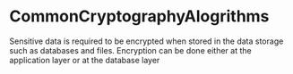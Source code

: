 # CommonCryptographyAlogrithms
Sensitive data is required to be encrypted when stored in the data storage such as databases and files. Encryption can be done either at the application layer or at the database layer
